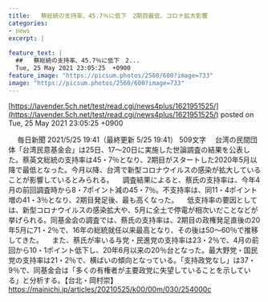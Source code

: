 ```yaml
---
title:   蔡総統の支持率、45.7％に低下　2期目最低、コロナ拡大影響  
categories:
- news
excerpt: |
  
feature_text: |
  ##   蔡総統の支持率、45.7％に低下　2...
  Tue, 25 May 2021 23:05:25  +0900
feature_image: "https://picsum.photos/2560/600?image=733"
image: "https://picsum.photos/2560/600?image=733"
---
```


[https://lavender.5ch.net/test/read.cgi/news4plus/1621951525/](https://lavender.5ch.net/test/read.cgi/news4plus/1621951525/)
posted on Tue, 25 May 2021 23:05:25  +0900

<!--more-->

　 毎日新聞 2021/5/25 19:41（最終更新 5/25 19:41） 509文字 　台湾の民間団体「台湾民意基金会」は25日、17〜20日に実施した世論調査の結果を公表した。蔡英文総統の支持率は45・7％となり、2期目がスタートした2020年5月以降で最低となった。今月以降、台湾で新型コロナウイルスの感染が拡大していることが影響しているとみられる。 　調査結果によると、蔡氏の支持率は、今年4月の前回調査時から8・7ポイント減の45・7％。不支持率は、同11・4ポイント増の41・3％となり、2期目発足後、最も高くなった。 　低支持率の要因としては、新型コロナウイルスの感染拡大や、5月に全土で停電が相次いだことなどが挙げられる。同基金会の調査では、蔡氏の支持率は、2期目の政権発足直後の20年5月に71・2％で、16年の総統就任以来最高となり、その後は50〜60％で推移してきた。 　また、蔡氏が率いる与党・民進党の支持率は23・2％で、4月の前回から10・1ポイント低下し、20年6月以来の20％台となった。最大野党・国民党の支持率は21・2％で、横ばいの傾向となっている。「支持政党なし」は37・9％で、同基金会は「多くの有権者が主要政党に失望していることを示している」と分析する。【台北・岡村崇】 https://mainichi.jp/articles/20210525/k00/00m/030/254000c
